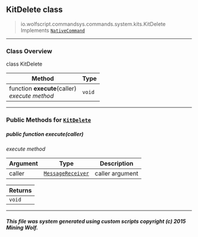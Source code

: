 ## KitDelete __class__

>io.wolfscript.commandsys.commands.system.kits.KitDelete
>Implements [`NativeCommand`](../../../NativeCommand.md)

---

### Class Overview

class KitDelete

Method | Type   
--- | :--- 
 function __execute__(caller) <br> _execute method_ | `void`



---


### Public Methods for [`KitDelete`](KitDelete.md)

##### <a id='execute'></a>public  function __execute__(caller)

_execute method_

Argument | Type | Description  
--- | --- | --- 
caller | [`MessageReceiver`](../../../../chat/MessageReceiver.md) | caller argument

Returns | 
--- | 
`void` |


---


##### This file was system generated using custom scripts copyright (c) 2015 Mining Wolf.
	


